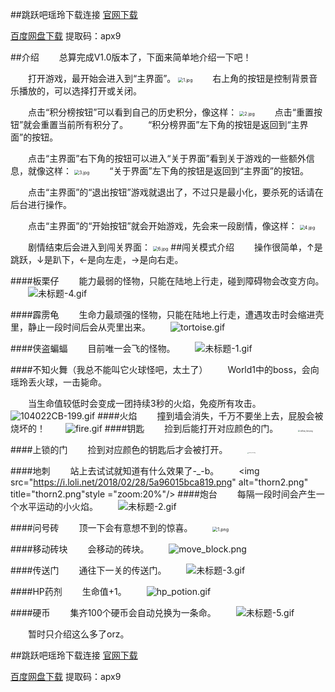 ##跳跃吧瑶玲下载连接
[官网下载](http://yaoling.ren/2018/02/28/%E8%B7%B3%E8%B7%83%E5%90%A7%E7%91%B6%E7%8E%B2%EF%BC%88android%E7%89%88%EF%BC%89%E4%B8%8B%E8%BD%BD/)

[百度网盘下载](https://pan.baidu.com/s/1bqf7cj9)
提取码：apx9

##介绍
&emsp;&emsp;总算完成V1.0版本了，下面来简单地介绍一下吧！

&emsp;&emsp;打开游戏，最开始会进入到“主界面”。
<img src="https://i.loli.net/2018/02/27/5a956e3518880.jpg" alt="1.jpg" title="1.jpg" style="zoom:50%"/>
&emsp;&emsp;右上角的按钮是控制背景音乐播放的，可以选择打开或关闭。

&emsp;&emsp;点击“积分榜按钮”可以看到自己的历史积分，像这样：
<img src="https://i.loli.net/2018/02/27/5a956e3693fb8.jpg" alt="2.jpg" title="2.jpg" style="zoom:50%"/>
&emsp;&emsp;点击“重置按钮”就会重置当前所有积分了。
&emsp;&emsp;“积分榜界面”左下角的按钮是返回到“主界面”的按钮。

&emsp;&emsp;点击“主界面”右下角的按钮可以进入“关于界面”看到关于游戏的一些额外信息，就像这样：
<img src="https://i.loli.net/2018/02/27/5a956e36c767f.jpg" alt="3.jpg" title="3.jpg" style="zoom:50%"/>
&emsp;&emsp;“关于界面”左下角的按钮是返回到“主界面”的按钮。

&emsp;&emsp;点击“主界面”的“退出按钮”游戏就退出了，不过只是最小化，要杀死的话请在后台进行操作。

&emsp;&emsp;点击“主界面”的“开始按钮”就会开始游戏，先会来一段剧情，像这样：
<img src="https://i.loli.net/2018/02/27/5a956e373c009.jpg" alt="4.jpg" title="4.jpg" style="zoom:50%"/>


&emsp;&emsp;剧情结束后会进入到闯关界面：
<img src="https://i.loli.net/2018/02/27/5a956e366a179.jpg" alt="6.jpg" title="6.jpg" style="zoom:50%"/>
##闯关模式介绍
&emsp;&emsp;操作很简单，↑是跳跃，↓是趴下，←是向左走，→是向右走。

####板栗仔
&emsp;&emsp;能力最弱的怪物，只能在陆地上行走，碰到障碍物会改变方向。
&emsp;&emsp;<img src="https://i.loli.net/2018/02/28/5a965a8d3eee7.gif" alt="未标题-4.gif" title="未标题-4.gif" />


####霹雳龟
&emsp;&emsp;生命力最顽强的怪物，只能在陆地上行走，遭遇攻击时会缩进壳里，静止一段时间后会从壳里出来。
&emsp;&emsp;<img src="https://i.loli.net/2018/02/28/5a9654065e7f2.gif" alt="tortoise.gif" title="tortoise.gif" />

####侠盗蝙蝠
&emsp;&emsp;目前唯一会飞的怪物。
&emsp;&emsp;<img src="https://i.loli.net/2018/02/28/5a9656e2b6a82.gif" alt="未标题-1.gif" title="未标题-1.gif" />

####不知火舞（我总不能叫它火球怪吧，太土了）
&emsp;&emsp;World1中的boss，会向瑶玲丢火球，一击毙命。

&emsp;&emsp;当生命值较低时会变成一团持续3秒的火焰，免疫所有攻击。
&emsp;&emsp;<img src="https://i.loli.net/2018/02/28/5a9654065788f.gif" alt="104022CB-199.gif" title="104022CB-199.gif" />
####火焰
&emsp;&emsp;撞到墙会消失，千万不要坐上去，屁股会被烧坏的！
&emsp;&emsp;<img src="https://i.loli.net/2018/02/28/5a96538821269.gif" alt="fire.gif" title="fire.gif" />
####钥匙
&emsp;&emsp;捡到后能打开对应颜色的门。
&emsp;&emsp;<img src="https://i.loli.net/2018/02/28/5a9600d23dd62.png" alt="yellow_key.png" title="yellow_key.png" style="zoom:20%"/>


####上锁的门
&emsp;&emsp;捡到对应颜色的钥匙后才会被打开。
&emsp;&emsp;<img src="https://i.loli.net/2018/02/28/5a96011c30561.png" alt="yellow_door.png" title="yellow_door.png" style="zoom:10%"/>

####地刺
&emsp;&emsp;站上去试试就知道有什么效果了-_-b。
&emsp;&emsp;<img src="https://i.loli.net/2018/02/28/5a96015bca819.png" alt="thorn2.png" title="thorn2.png"style ="zoom:20%"/>
####炮台
&emsp;&emsp;每隔一段时间会产生一个水平运动的小火焰。
&emsp;&emsp;<img src="https://i.loli.net/2018/02/28/5a9658efcadb9.gif" alt="未标题-2.gif" title="未标题-2.gif" />

####问号砖
&emsp;&emsp;顶一下会有意想不到的惊喜。
&emsp;&emsp;<img src="https://i.loli.net/2018/02/28/5a960491e054d.png" alt="1.png" title="1.png" style="zoom:50%"/>

####移动砖块
&emsp;&emsp;会移动的砖块。
&emsp;&emsp;<img src="https://i.loli.net/2018/02/28/5a9601a87626a.png" alt="move_block.png" title="move_block.png" />

####传送门
&emsp;&emsp;通往下一关的传送门。
&emsp;&emsp;<img src="https://i.loli.net/2018/02/28/5a9659f8adcf4.gif" alt="未标题-3.gif" title="未标题-3.gif" />

####HP药剂
&emsp;&emsp;生命值+1。
&emsp;&emsp;<img src="https://i.loli.net/2018/02/28/5a9654707c8b0.gif" alt="hp_potion.gif" title="hp_potion.gif" />

####硬币
&emsp;&emsp;集齐100个硬币会自动兑换为一条命。
&emsp;&emsp;<img src="https://i.loli.net/2018/02/28/5a965b5b562e7.gif" alt="未标题-5.gif" title="未标题-5.gif" />

&emsp;&emsp;暂时只介绍这么多了orz。

##跳跃吧瑶玲下载连接
[官网下载](http://yaoling.ren/2018/02/28/%E8%B7%B3%E8%B7%83%E5%90%A7%E7%91%B6%E7%8E%B2%EF%BC%88android%E7%89%88%EF%BC%89%E4%B8%8B%E8%BD%BD/)

[百度网盘下载](https://pan.baidu.com/s/1bqf7cj9)
提取码：apx9
